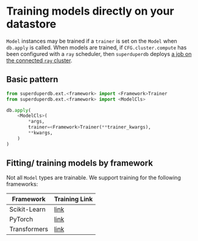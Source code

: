 # Training models directly on your datastore

`Model` instances may be trained if a `trainer` is set on the `Model` when `db.apply` is called.
When models are trained, if `CFG.cluster.compute` has been configured with a `ray` scheduler, then `superduperdb` deploys [a job on the connected `ray` cluster](../production_features/non_blocking_ray_jobs).

## Basic pattern

```python
from superduperdb.ext.<framework> import <Framework>Trainer
from superduperdb.ext.<framework> import <ModelCls>

db.apply(
    <ModelCls>(
        *args, 
        trainer=<Framework>Trainer(**trainer_kwargs),
        **kwargs,
    )
)
```

## Fitting/ training models by framework

Not all `Model` types are trainable. We support training for the following frameworks:

| Framework | Training Link |
| --- | --- |
| Scikit-Learn | [link](../ai_integrations/sklearn#training) |
| PyTorch | [link](../ai_integrations/pytorch#training) |
| Transformers | [link](../ai_integrations/transformers#training) |

<!-- ### Scikit-learn

See [here]

```python
from superduperdb.ext.sklearn import Estimator
from sklearn.svm import SVC

m = Estimator(SVC(C=0.05))

m.fit(
    X='<input-col>',
    y='<target-col>',
    select=<query>,  # MongoDB, Ibis or SQL query
    db=db,
)
```

### Transformers

```python
from superduperdb.ext.transformers import Pipeline
from superduperdb import superduper

m = Pipeline(task='sentiment-analysis')

m.fit(
    X='<input-col>',
    y='<target-col>',
    db=db,
    select=<query>,   # MongoDB, Ibis or SQL query
    dataloader_num_workers=4,   # **kwargs are passed to `transformers.TrainingArguments`
)
```

### PyTorch

```python
import torch
from superduperdb.ext.torch import Module

model = Module(
    'my-classifier',
    preprocess=lambda x: torch.tensor(x),
    object=torch.nn.Linear(64, 512),
    postprocess=lambda x: x.topk(1)[0].item(),
)

model.fit(
    X='<input>',
    db=db,
    select=<query>,  # MongoDB, Ibis or SQL query
    batch_size=100,  # any **kwargs supported by `superduperdb.ext.torch.TorchTrainerConfiguration`
    num_workers=4,
)
``` -->